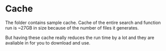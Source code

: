 # Cache

The folder contains sample cache. Cache of the entire search and function run is ~27GB in size because of the number of files it generates. 

But having these cache really reduces the run time by a lot and they are avaliable in for you to download and use.
